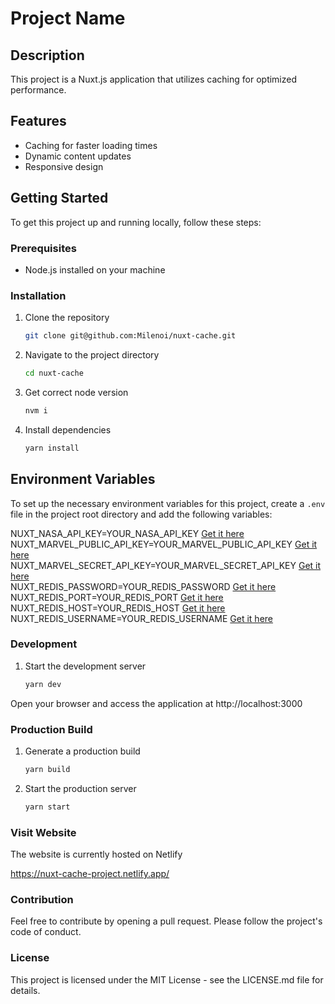 # Project Name

## Description

This project is a Nuxt.js application that utilizes caching for optimized performance.

## Features

- Caching for faster loading times
- Dynamic content updates
- Responsive design

## Getting Started

To get this project up and running locally, follow these steps:

### Prerequisites

- Node.js installed on your machine

### Installation

1. Clone the repository
   ```bash
   git clone git@github.com:Milenoi/nuxt-cache.git

2. Navigate to the project directory

   ```bash
   cd nuxt-cache

3. Get correct node version

   ```bash
   nvm i

4. Install dependencies

   ```bash
   yarn install

## Environment Variables

To set up the necessary environment variables for this project, create a `.env` file in the project root directory and
add the following variables:

NUXT_NASA_API_KEY=YOUR_NASA_API_KEY [Get it here](https://developer.marvel.com/)<br>
NUXT_MARVEL_PUBLIC_API_KEY=YOUR_MARVEL_PUBLIC_API_KEY [Get it here](https://api.nasa.gov)<br>
NUXT_MARVEL_SECRET_API_KEY=YOUR_MARVEL_SECRET_API_KEY [Get it here](https://api.nasa.gov)<br>
NUXT_REDIS_PASSWORD=YOUR_REDIS_PASSWORD [Get it here](https://app.redislabs.com/)<br>
NUXT_REDIS_PORT=YOUR_REDIS_PORT [Get it here](https://app.redislabs.com/)<br>
NUXT_REDIS_HOST=YOUR_REDIS_HOST [Get it here](https://app.redislabs.com/)<br>
NUXT_REDIS_USERNAME=YOUR_REDIS_USERNAME [Get it here](https://app.redislabs.com/)

### Development

1. Start the development server

   ```bash
   yarn dev

Open your browser and access the application at http://localhost:3000

### Production Build

1. Generate a production build

   ```bash
   yarn build

2. Start the production server

   ```bash
   yarn start

### Visit Website

The website is currently hosted on Netlify

https://nuxt-cache-project.netlify.app/

### Contribution

Feel free to contribute by opening a pull request. Please follow the project's code of conduct.

### License

This project is licensed under the MIT License - see the LICENSE.md file for details.
